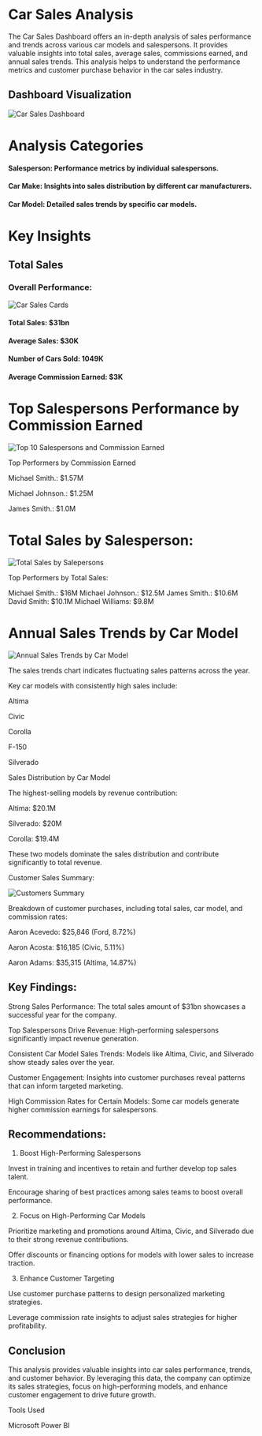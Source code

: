 # Car Sales Analysis
The Car Sales Dashboard offers an in-depth analysis of sales performance and trends across various car models and salespersons. It provides valuable insights into total sales, average sales, commissions earned, and annual sales trends. This analysis helps to understand the performance metrics and customer purchase behavior in the car sales industry.
## Dashboard Visualization
![Car Sales Dashboard ](https://github.com/user-attachments/assets/b591366a-e895-49d0-93c9-4cb928ff422e)

# Analysis Categories
#### Salesperson: Performance metrics by individual salespersons.
#### Car Make: Insights into sales distribution by different car manufacturers.
#### Car Model: Detailed sales trends by specific car models.
# Key Insights
## Total Sales
### Overall Performance:
![Car Sales Cards](https://github.com/user-attachments/assets/758becb7-c525-4a41-856b-f3e0f5c80715)

#### Total Sales: $31bn
#### Average Sales: $30K
#### Number of Cars Sold: 1049K
#### Average Commission Earned: $3K


# Top Salespersons Performance by Commission Earned
![Top 10 Salespersons and Commission Earned](https://github.com/user-attachments/assets/ac94a047-963c-4a5e-977e-6ebd842e7cfc)


Top Performers by Commission Earned

Michael Smith.: $1.57M

Michael Johnson.: $1.25M

James Smith.: $1.0M


# Total Sales by Salesperson:
![Total Sales by Salepersons](https://github.com/user-attachments/assets/f25c8ba7-616c-4717-9925-291f474a2c02)


Top Performers by Total Sales:

Michael Smith.: $16M
Michael Johnson.: $12.5M
James Smith.: $10.6M
David Smith: $10.1M
Michael Williams: $9.8M


# Annual Sales Trends by Car Model
![Annual Sales Trends by Car Model](https://github.com/user-attachments/assets/833ee8bc-844d-421a-8c6a-7c8a73d6eb6d)

The sales trends chart indicates fluctuating sales patterns across the year.

Key car models with consistently high sales include:

Altima

Civic

Corolla

F-150

Silverado

Sales Distribution by Car Model

The highest-selling models by revenue contribution:

Altima: $20.1M

Silverado: $20M 

Corolla: $19.4M

These two models dominate the sales distribution and contribute significantly to total revenue.


Customer Sales Summary:

![Customers Summary](https://github.com/user-attachments/assets/d43af90d-24f0-48c6-85b8-12d11a7f9016)

Breakdown of customer purchases, including total sales, car model, and commission rates:

Aaron Acevedo: $25,846 (Ford, 8.72%)

Aaron Acosta: $16,185 (Civic, 5.11%)

Aaron Adams: $35,315 (Altima, 14.87%)

## Key Findings:

Strong Sales Performance: The total sales amount of $31bn showcases a successful year for the company.

Top Salespersons Drive Revenue: High-performing salespersons significantly impact revenue generation.

Consistent Car Model Sales Trends: Models like Altima, Civic, and Silverado show steady sales over the year.

Customer Engagement: Insights into customer purchases reveal patterns that can inform targeted marketing.

High Commission Rates for Certain Models: Some car models generate higher commission earnings for salespersons.

## Recommendations:

1. Boost High-Performing Salespersons

Invest in training and incentives to retain and further develop top sales talent.

Encourage sharing of best practices among sales teams to boost overall performance.

2. Focus on High-Performing Car Models

Prioritize marketing and promotions around Altima, Civic, and Silverado due to their strong revenue contributions.

Offer discounts or financing options for models with lower sales to increase traction.

3. Enhance Customer Targeting

Use customer purchase patterns to design personalized marketing strategies.

Leverage commission rate insights to adjust sales strategies for higher profitability.

## Conclusion

This analysis provides valuable insights into car sales performance, trends, and customer behavior. By leveraging this data, the company can optimize its sales strategies, focus on high-performing models, and enhance customer engagement to drive future growth.

Tools Used

Microsoft Power BI


